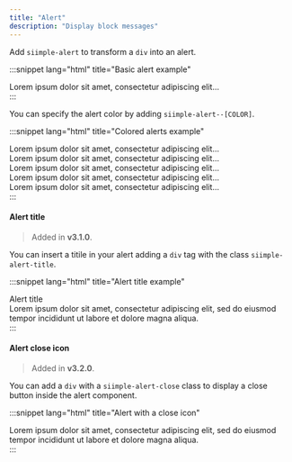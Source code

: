 ```yaml
---
title: "Alert"
description: "Display block messages"
---
```


<style>
.siimple-alert:last-child {
    margin-bottom: 0px !important;
}
</style>

Add `siimple-alert` to transform a `div` into an alert. 

:::snippet lang="html" title="Basic alert example"
<div class="siimple-alert siimple-alert--primary">
    Lorem ipsum dolor sit amet, consectetur adipiscing elit...
</div>
:::

You can specify the alert color by adding `siimple-alert--[COLOR]`.

:::snippet lang="html" title="Colored alerts example"
<div class="siimple-alert siimple-alert--primary">
    Lorem ipsum dolor sit amet, consectetur adipiscing elit...
</div>
<div class="siimple-alert siimple-alert--secondary">
    Lorem ipsum dolor sit amet, consectetur adipiscing elit...
</div>
<div class="siimple-alert siimple-alert--success">
    Lorem ipsum dolor sit amet, consectetur adipiscing elit...
</div>
<div class="siimple-alert siimple-alert--warning">
    Lorem ipsum dolor sit amet, consectetur adipiscing elit...
</div>
<div class="siimple-alert siimple-alert--error">
    Lorem ipsum dolor sit amet, consectetur adipiscing elit...
</div>
:::


#### Alert title

> Added in **v3.1.0**.

You can insert a titile in your alert adding a `div` tag with the class `siimple-alert-title`.

:::snippet lang="html" title="Alert title example"
<div class="siimple-alert siimple-alert--error">
    <div class="siimple-alert-title">Alert title</div>
    Lorem ipsum dolor sit amet, consectetur adipiscing elit, sed do eiusmod tempor incididunt ut labore et dolore magna aliqua.
</div>
:::


#### Alert close icon

> Added in **v3.2.0**.

You can add a `div` with a `siimple-alert-close` class to display a close button inside the alert component.

:::snippet lang="html" title="Alert with a close icon"
<div class="siimple-alert siimple-alert--warning">
    <div class="siimple-alert-close"></div>
    Lorem ipsum dolor sit amet, consectetur adipiscing elit, sed do eiusmod tempor incididunt ut labore et dolore magna aliqua.
</div>
:::

